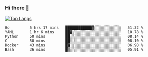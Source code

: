 ### Hi there 👋

<!--
**3Xpl0it3r/3Xpl0it3r** is a ✨ _special_ ✨ repository because its `README.md` (this file) appears on your GitHub profile.

Here are some ideas to get you started:

- 🔭 I’m currently working on ...
- 🌱 I’m currently learning ...
- 👯 I’m looking to collaborate on ...
- 🤔 I’m looking for help with ...
- 💬 Ask me about ...
- 📫 How to reach me: ...
- 😄 Pronouns: ...
- ⚡ Fun fact: ...
-->


[![Top Langs](https://github-readme-stats.vercel.app/api/top-langs/?username=3Xpl0it3r&layout=compact)](https://github.com/3Xpl0it3r/3Xpl0it3r)

<!--START_SECTION:waka-->

```text
Go         5 hrs 17 mins   ████████████▓░░░░░░░░░░░░   51.32 %
YAML       1 hr 6 mins     ██▓░░░░░░░░░░░░░░░░░░░░░░   10.78 %
Python     50 mins         ██░░░░░░░░░░░░░░░░░░░░░░░   08.14 %
C          50 mins         ██░░░░░░░░░░░░░░░░░░░░░░░   08.10 %
Docker     43 mins         █▓░░░░░░░░░░░░░░░░░░░░░░░   06.98 %
Bash       36 mins         █▒░░░░░░░░░░░░░░░░░░░░░░░   05.91 %
```

<!--END_SECTION:waka-->

